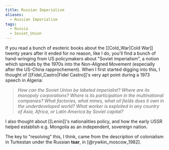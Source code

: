 ```yaml
---
title: Russian Imperialism
aliases:
  - Russian Imperialism
tags:
  - Russia
  - Soviet_Union
---
```

If you read a bunch of esoteric books about the [[Cold_War|Cold War]] twenty years after it ended for no reason, like I do, you'll find a bunch of hand-wringing from US policymakers about "Soviet imperialism", a notion which spreads by the 1970s into the Non-Aligned Movement (especially after the US-China rapprochement). When I first started digging into this, I thought of [[Fidel_Castro|Fidel Castro]]'s very apt point during a 1973 speech in Algeria:

> *How can the Soviet Union be labeled imperialist? Where are its monopoly corporations? Where is its participation in the multinational companies? What factories, what mines, what oil fields does it own in the underdeveloped world? What worker is exploited in any country of Asia, Africa, or Latin America by Soviet capital?*

I also thought about [[Lenin]]'s nationalities policy, and how the early USSR helped establish e.g. Mongolia as an independent, sovereign nation.

The key to "resolving" this, I think, came from the description of colonialism in Turkestan under the Russian **tsar**, in [@rywkin_moscow_1982].




